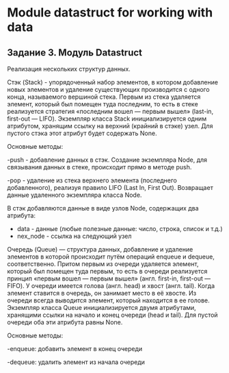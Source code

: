 # Module datastruct for working with data
## Задание 3. Модуль Datastruct

Реализация нескольких структур данных.

Стэк (Stack) - упорядоченный 
набор элементов, в котором добавление новых элементов и удаление 
существующих производится с одного конца, называемого вершиной стека. 
Первым из стека удаляется элемент, который был помещен туда последним, 
то есть в стеке реализуется стратегия «последним вошел — первым вышел» 
(last-in, first-out — LIFO).
Экземпляр класса Stack инициализируется одним атрибутом, хранящим 
ссылку на верхний (крайний в стэке) узел. Для пустого стэка этот 
атрибут будет содержать None.

Основные методы:

-push - добавление данных в стэк. Создание экземпляра Node, для 
связывания данных в стеке, происходит прямо в методе push.

-pop - удаление из стека верхнего элемента (последнего добавленного), 
реализуя правило LIFO (Last In, First Out). Возвращает данные 
удаленного экземпляра класса Node.

В стэк добавляются данные в виде узлов Node, содержащих два атрибута:

- data - данные (любые полезные данные: число, строка, список и т.д.)
- nex_node - ссылка на следующий узел

Очередь (Queue) — структура данных, добавление и удаление элементов 
в которой происходит путём операций enqueue и dequeue, соответственно. 
Притом первым из очереди удаляется элемент, который был помещен туда 
первым, то есть в очереди реализуется принцип «первым вошел — первым 
вышел» (англ. first-in, first-out — FIFO). У очереди имеется голова 
(англ. head) и хвост (англ. tail). Когда элемент ставится в очередь,
 он занимает место в её хвосте. Из очереди всегда выводится элемент, 
 который находится в ее голове.
 Экземпляр класса Queue инициализируется двумя атрибутами, хранящими 
 ссылки на начало и конец очереди (head и tail). Для пустой очереди 
 оба эти атрибута равны None.

Основные методы:

-enqueue: добавить элемент в конец очереди

-dequeue: удалить элемент из начала очереди
